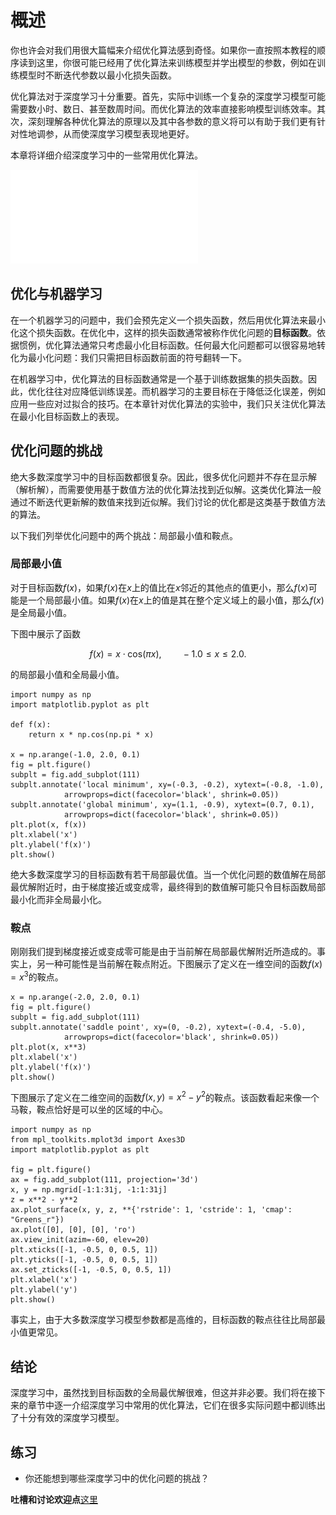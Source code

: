 # 概述


你也许会对我们用很大篇幅来介绍优化算法感到奇怪。如果你一直按照本教程的顺序读到这里，你很可能已经用了优化算法来训练模型并学出模型的参数，例如在训练模型时不断迭代参数以最小化损失函数。

优化算法对于深度学习十分重要。首先，实际中训练一个复杂的深度学习模型可能需要数小时、数日、甚至数周时间。而优化算法的效率直接影响模型训练效率。其次，深刻理解各种优化算法的原理以及其中各参数的意义将可以有助于我们更有针对性地调参，从而使深度学习模型表现地更好。


本章将详细介绍深度学习中的一些常用优化算法。

![](../img/test.pdf)

## 优化与机器学习

在一个机器学习的问题中，我们会预先定义一个损失函数，然后用优化算法来最小化这个损失函数。在优化中，这样的损失函数通常被称作优化问题的**目标函数**。依据惯例，优化算法通常只考虑最小化目标函数。任何最大化问题都可以很容易地转化为最小化问题：我们只需把目标函数前面的符号翻转一下。

在机器学习中，优化算法的目标函数通常是一个基于训练数据集的损失函数。因此，优化往往对应降低训练误差。而机器学习的主要目标在于降低泛化误差，例如应用一些应对过拟合的技巧。在本章针对优化算法的实验中，我们只关注优化算法在最小化目标函数上的表现。


## 优化问题的挑战

绝大多数深度学习中的目标函数都很复杂。因此，很多优化问题并不存在显示解（解析解），而需要使用基于数值方法的优化算法找到近似解。这类优化算法一般通过不断迭代更新解的数值来找到近似解。我们讨论的优化都是这类基于数值方法的算法。

以下我们列举优化问题中的两个挑战：局部最小值和鞍点。


### 局部最小值

对于目标函数$f(x)$，如果$f(x)$在$x$上的值比在$x$邻近的其他点的值更小，那么$f(x)$可能是一个局部最小值。如果$f(x)$在$x$上的值是其在整个定义域上的最小值，那么$f(x)$是全局最小值。

下图中展示了函数

$$f(x) = x \cdot \text{cos}(\pi x), \qquad -1.0 \leq x \leq 2.0.$$

的局部最小值和全局最小值。

```{.python .input  n=1}
import numpy as np
import matplotlib.pyplot as plt

def f(x):
    return x * np.cos(np.pi * x)

x = np.arange(-1.0, 2.0, 0.1)
fig = plt.figure()
subplt = fig.add_subplot(111)
subplt.annotate('local minimum', xy=(-0.3, -0.2), xytext=(-0.8, -1.0),
            arrowprops=dict(facecolor='black', shrink=0.05))
subplt.annotate('global minimum', xy=(1.1, -0.9), xytext=(0.7, 0.1),
            arrowprops=dict(facecolor='black', shrink=0.05))
plt.plot(x, f(x))
plt.xlabel('x')
plt.ylabel('f(x)')
plt.show()
```

绝大多数深度学习的目标函数有若干局部最优值。当一个优化问题的数值解在局部最优解附近时，由于梯度接近或变成零，最终得到的数值解可能只令目标函数局部最小化而非全局最小化。


### 鞍点

刚刚我们提到梯度接近或变成零可能是由于当前解在局部最优解附近所造成的。事实上，另一种可能性是当前解在鞍点附近。下图展示了定义在一维空间的函数$f(x) = x^3$的鞍点。

```{.python .input  n=2}
x = np.arange(-2.0, 2.0, 0.1)
fig = plt.figure()
subplt = fig.add_subplot(111)
subplt.annotate('saddle point', xy=(0, -0.2), xytext=(-0.4, -5.0), 
            arrowprops=dict(facecolor='black', shrink=0.05))
plt.plot(x, x**3)
plt.xlabel('x')
plt.ylabel('f(x)')
plt.show()
```

下图展示了定义在二维空间的函数$f(x, y) = x^2 - y^2$的鞍点。该函数看起来像一个马鞍，鞍点恰好是可以坐的区域的中心。

```{.python .input  n=3}
import numpy as np
from mpl_toolkits.mplot3d import Axes3D
import matplotlib.pyplot as plt

fig = plt.figure()
ax = fig.add_subplot(111, projection='3d')
x, y = np.mgrid[-1:1:31j, -1:1:31j]
z = x**2 - y**2
ax.plot_surface(x, y, z, **{'rstride': 1, 'cstride': 1, 'cmap': "Greens_r"})
ax.plot([0], [0], [0], 'ro')
ax.view_init(azim=-60, elev=20)
plt.xticks([-1, -0.5, 0, 0.5, 1])
plt.yticks([-1, -0.5, 0, 0.5, 1])
ax.set_zticks([-1, -0.5, 0, 0.5, 1])
plt.xlabel('x')
plt.ylabel('y')
plt.show()
```

事实上，由于大多数深度学习模型参数都是高维的，目标函数的鞍点往往比局部最小值更常见。


## 结论

深度学习中，虽然找到目标函数的全局最优解很难，但这并非必要。我们将在接下来的章节中逐一介绍深度学习中常用的优化算法，它们在很多实际问题中都训练出了十分有效的深度学习模型。


## 练习

* 你还能想到哪些深度学习中的优化问题的挑战？


**吐槽和讨论欢迎点**[这里](https://discuss.gluon.ai/t/topic/1876)

